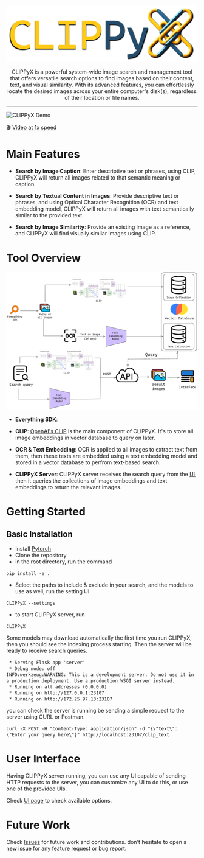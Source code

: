 <div align = "center" >
<img src="assets/logo_text.png" height="150">


CLIPPyX is a powerful system-wide image search and management tool that offers versatile search options to find images based on their content, text, and visual similarity. With its advanced features, you can effortlessly locate the desired images across your entire computer's disk(s), regardless of their location or file names.

----------------------------------------

</div>

![CLIPPyX Demo](assets/fastgif.gif)

🎬 [Video at 1x speed](https://x.com/0ssamaak0/status/1797373251049713827)

# Main Features
- **Search by Image Caption**: Enter descriptive text or phrases, using CLIP, CLIPPyX will return all images related to that semantic meaning or caption.

- **Search by Textual Content in Images**: Provide descriptive text or phrases, and using Optical Character Recognition (OCR) and text embedding model, CLIPPyX will return all images with text semantically similar to the provided text.

- **Search by Image Similarity**: Provide an existing image as a reference, and CLIPPyX will find visually similar images using CLIP.

# Tool Overview

![CLIPPyX Overview](assets/CLIPPyX_diag.png)

- **Everything SDK**:
<!-- CLIPPyX uses [Voidtools Everything SDK](https://www.voidtools.com/support/everything/sdk/) to list the paths of all images on the system. -->

- **CLIP**:
[OpenAI's CLIP](https://openai.com/index/clip/) is the main component of CLIPPyX. It's to store all image embeddings in vector database to query on later.

- **OCR & Text Embedding**:
OCR is applied to all images to extract text from them, then these texts are embedded using a text embedding model and stored in a vector database to perfrom text-based search.

- **CLIPPyX Server**:
CLIPPyX server receives the search query from the [UI](#User-Interface), then it queries the collections of image embeddings and text embeddings to return the relevant images.

# Getting Started
## Basic Installation
- Install [Pytorch](https://pytorch.org/)
- Clone the repository
- in the root directory, run the command

```
pip install -e .
```
- Select the paths to include & exclude in your search, and the models to use as well, run the setting UI
```
CLIPPyX --settings
```
- to start CLIPPyX server, run 
```
CLIPPyX
```

Some models may download automatically the first time you run CLIPPyX, then you should see the indexing process starting. Then the server will be ready to receive search queries.

```
 * Serving Flask app 'server'
 * Debug mode: off
INFO:werkzeug:WARNING: This is a development server. Do not use it in a production deployment. Use a production WSGI server instead.
 * Running on all addresses (0.0.0.0)
 * Running on http://127.0.0.1:23107
 * Running on http://172.25.97.13:23107
 ```

you can check the server is running be sending a simple request to the server using CURL or Postman.

```
curl -X POST -H "Content-Type: application/json" -d "{\"text\": \"Enter your query here\"}" http://localhost:23107/clip_text
```

# User Interface
Having CLIPPyX server running, you can use any UI capable of sending HTTP requests to the server, you can customize any UI to do this, or use one of the provided UIs.

Check [UI page](https://github.com/0ssamaak0/CLIPPyX/tree/main/UI) to check available options.


# Future Work
Check [Issues](https://github.com/0ssamaak0/CLIPPyX/issues) for future work and contributions. don't hesitate to open a new issue for any feature request or bug report.